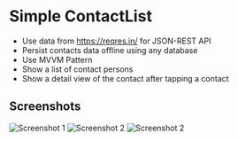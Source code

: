 # Simple ContactList
- Use data from https://reqres.in/ for JSON-REST API
- Persist contacts data offline using any database
- Use MVVM Pattern
- Show a list of contact persons
- Show a detail view of the contact after tapping a contact

## Screenshots

![Screenshot 1](screenshots/1.png)
![Screenshot 2](screenshots/2.png)
![Screenshot 2](screenshots/3.png)
